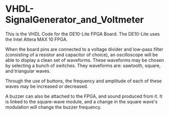 # VHDL-SignalGenerator_and_Voltmeter
This is the VHDL Code for the DE10-Lite FPGA Board. The DE10-Lite uses the Intel Altera MAX 10 FPGA.

When the board pins are connected to a voltage divider and low-pass filter (consisting of a resistor and capacitor of choice), an oscilloscope will be able to display a clean set of waveforms.
These waveforms may be chosen by selecting a bunch of switches. They waveforms are: sawtooth, square, and triangular waves.

Through the use of buttons, the frequency and amplitude of each of these waves may be increased or decreased.

A buzzer can also be attached to the FPGA, and sound produced from it. It is linked to the square-wave module, and a change in the square wave's modulation will change the buzzer frequency.
